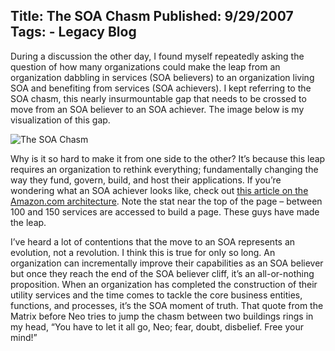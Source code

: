 Title: The SOA Chasm
Published: 9/29/2007
Tags:
    - Legacy Blog
---
During a discussion the other day, I found myself repeatedly asking the question of how many organizations could make the leap from an organization dabbling in services (SOA believers) to an organization living SOA and benefiting from services (SOA achievers). I kept referring to the SOA chasm, this nearly insurmountable gap that needs to be crossed to move from an SOA believer to an SOA achiever. The image below is my visualization of this gap.

![The SOA Chasm](http://s3.beckshome.com/20070929-The-SOA-Chasm.jpg)

Why is it so hard to make it from one side to the other? It’s because this leap requires an organization to rethink everything; fundamentally changing the way they fund, govern, build, and host their applications. If you’re wondering what an SOA achiever looks like, check out [this article on the Amazon.com architecture](http://highscalability.com/amazon-architecture). Note the stat near the top of the page – between 100 and 150 services are accessed to build a page. These guys have made the leap.

I’ve heard a lot of contentions that the move to an SOA represents an evolution, not a revolution. I think this is true for only so long. An organization can incrementally improve their capabilities as an SOA believer but once they reach the end of the SOA believer cliff, it’s an all-or-nothing proposition. When an organization has completed the construction of their utility services and the time comes to tackle the core business entities, functions, and processes, it’s the SOA moment of truth. That quote from the Matrix before Neo tries to jump the chasm between two buildings rings in my head, “You have to let it all go, Neo; fear, doubt, disbelief. Free your mind!”


